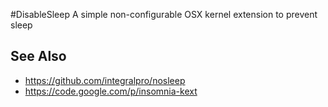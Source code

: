 #DisableSleep
A simple non-configurable OSX kernel extension to prevent sleep

## See Also
* https://github.com/integralpro/nosleep
* https://code.google.com/p/insomnia-kext 
